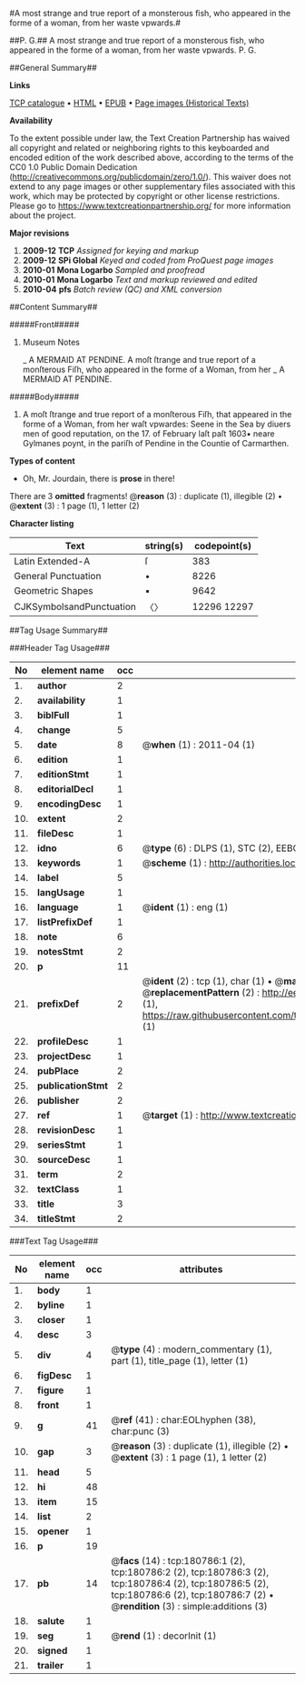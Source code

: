 #A most strange and true report of a monsterous fish, who appeared in the forme of a woman, from her waste vpwards.#

##P. G.##
A most strange and true report of a monsterous fish, who appeared in the forme of a woman, from her waste vpwards.
P. G.

##General Summary##

**Links**

[TCP catalogue](http://www.ota.ox.ac.uk/tcp/)  • 
[HTML](http://tei.it.ox.ac.uk/tcp/Texts-HTML/free/B00/B00064.html)  • 
[EPUB](http://tei.it.ox.ac.uk/tcp/Texts-EPUB/free/B00/B00064.epub) • 
[Page images (Historical Texts)](https://historicaltexts.jisc.ac.uk/eebo-54532354e)

**Availability**

To the extent possible under law, the Text Creation Partnership has waived all copyright and related or neighboring rights to this keyboarded and encoded edition of the work described above, according to the terms of the CC0 1.0 Public Domain Dedication (http://creativecommons.org/publicdomain/zero/1.0/). This waiver does not extend to any page images or other supplementary files associated with this work, which may be protected by copyright or other license restrictions. Please go to https://www.textcreationpartnership.org/ for more information about the project.

**Major revisions**

1. __2009-12__ __TCP__ *Assigned for keying and markup*
1. __2009-12__ __SPi Global__ *Keyed and coded from ProQuest page images*
1. __2010-01__ __Mona Logarbo__ *Sampled and proofread*
1. __2010-01__ __Mona Logarbo__ *Text and markup reviewed and edited*
1. __2010-04__ __pfs__ *Batch review (QC) and XML conversion*

##Content Summary##

#####Front#####

1. Museum Notes

    _ A MERMAID AT PENDINE.
A moſt ſtrange and true report of a monſterous Fiſh, who appeared in the forme of a Woman, from her 
    _ A MERMAID AT PENDINE.

#####Body#####

1. A moſt ſtrange and true report of a monſterous Fiſh, that appeared in the forme of a Woman, from her waſt vpwardes: Seene in the Sea by diuers men of good reputation, on the 17. of February laſt paſt 1603▪ neare Gylmanes poynt, in the pariſh of Pendine in the Countie of Carmarthen.

**Types of content**

  * Oh, Mr. Jourdain, there is **prose** in there!

There are 3 **omitted** fragments! 
 @__reason__ (3) : duplicate (1), illegible (2)  •  @__extent__ (3) : 1 page (1), 1 letter (2)

**Character listing**


|Text|string(s)|codepoint(s)|
|---|---|---|
|Latin Extended-A|ſ|383|
|General Punctuation|•|8226|
|Geometric Shapes|▪|9642|
|CJKSymbolsandPunctuation|〈〉|12296 12297|

##Tag Usage Summary##

###Header Tag Usage###

|No|element name|occ|attributes|
|---|---|---|---|
|1.|__author__|2||
|2.|__availability__|1||
|3.|__biblFull__|1||
|4.|__change__|5||
|5.|__date__|8| @__when__ (1) : 2011-04 (1)|
|6.|__edition__|1||
|7.|__editionStmt__|1||
|8.|__editorialDecl__|1||
|9.|__encodingDesc__|1||
|10.|__extent__|2||
|11.|__fileDesc__|1||
|12.|__idno__|6| @__type__ (6) : DLPS (1), STC (2), EEBO-CITATION (1), OCLC (1), VID (1)|
|13.|__keywords__|1| @__scheme__ (1) : http://authorities.loc.gov/ (1)|
|14.|__label__|5||
|15.|__langUsage__|1||
|16.|__language__|1| @__ident__ (1) : eng (1)|
|17.|__listPrefixDef__|1||
|18.|__note__|6||
|19.|__notesStmt__|2||
|20.|__p__|11||
|21.|__prefixDef__|2| @__ident__ (2) : tcp (1), char (1)  •  @__matchPattern__ (2) : ([0-9\-]+):([0-9IVX]+) (1), (.+) (1)  •  @__replacementPattern__ (2) : http://eebo.chadwyck.com/downloadtiff?vid=$1&page=$2 (1), https://raw.githubusercontent.com/textcreationpartnership/Texts/master/tcpchars.xml#$1 (1)|
|22.|__profileDesc__|1||
|23.|__projectDesc__|1||
|24.|__pubPlace__|2||
|25.|__publicationStmt__|2||
|26.|__publisher__|2||
|27.|__ref__|1| @__target__ (1) : http://www.textcreationpartnership.org/docs/. (1)|
|28.|__revisionDesc__|1||
|29.|__seriesStmt__|1||
|30.|__sourceDesc__|1||
|31.|__term__|2||
|32.|__textClass__|1||
|33.|__title__|3||
|34.|__titleStmt__|2||


###Text Tag Usage###

|No|element name|occ|attributes|
|---|---|---|---|
|1.|__body__|1||
|2.|__byline__|1||
|3.|__closer__|1||
|4.|__desc__|3||
|5.|__div__|4| @__type__ (4) : modern_commentary (1), part (1), title_page (1), letter (1)|
|6.|__figDesc__|1||
|7.|__figure__|1||
|8.|__front__|1||
|9.|__g__|41| @__ref__ (41) : char:EOLhyphen (38), char:punc (3)|
|10.|__gap__|3| @__reason__ (3) : duplicate (1), illegible (2)  •  @__extent__ (3) : 1 page (1), 1 letter (2)|
|11.|__head__|5||
|12.|__hi__|48||
|13.|__item__|15||
|14.|__list__|2||
|15.|__opener__|1||
|16.|__p__|19||
|17.|__pb__|14| @__facs__ (14) : tcp:180786:1 (2), tcp:180786:2 (2), tcp:180786:3 (2), tcp:180786:4 (2), tcp:180786:5 (2), tcp:180786:6 (2), tcp:180786:7 (2)  •  @__rendition__ (3) : simple:additions (3)|
|18.|__salute__|1||
|19.|__seg__|1| @__rend__ (1) : decorInit (1)|
|20.|__signed__|1||
|21.|__trailer__|1||
